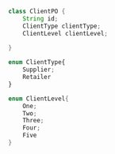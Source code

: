 ```java
class ClientPO {
    String id;
    ClientType clientType;
    ClientLevel clientLevel;
  	
}
```

```typescript
enum ClientType{
    Supplier;
    Retailer
}
```

```java
enum ClientLevel{
   	One;
  	Two;
 	Three;
   	Four;
  	Five
}
```

